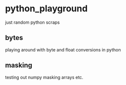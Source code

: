 # python_playground
just random python scraps

## bytes
playing around with byte and float conversions in python

## masking
testing out numpy masking arrays etc.